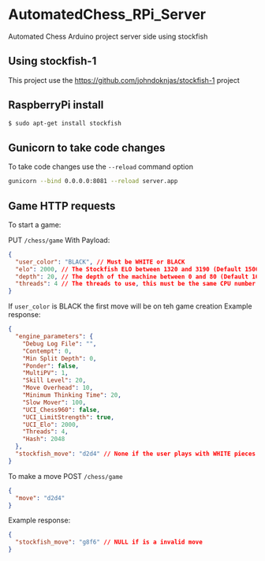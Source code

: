 # AutomatedChess_RPi_Server
Automated Chess Arduino project server side using stockfish

## Using stockfish-1
This project use the https://github.com/johndoknjas/stockfish-1 project

## RaspberryPi install
```bash
$ sudo apt-get install stockfish
```

## Gunicorn to take code changes
To take code changes use the `--reload` command option

```bash
gunicorn --bind 0.0.0.0:8081 --reload server.app
```

## Game HTTP requests
To start a game:

PUT `/chess/game`
With Payload:
```JSON
{
  "user_color": "BLACK", // Must be WHITE or BLACK
  "elo": 2000, // The Stockfish ELO between 1320 and 3190 (Default 1500)
  "depth": 20, // The depth of the machine between 0 and 80 (Default 10)
  "threads": 4 // The threads to use, this must be the same CPU number (Default 2)
}
```
If `user_color` is BLACK the first move will be on teh game creation
Example response:
```jSON
{
  "engine_parameters": {
    "Debug Log File": "",
    "Contempt": 0,
    "Min Split Depth": 0,
    "Ponder": false,
    "MultiPV": 1,
    "Skill Level": 20,
    "Move Overhead": 10,
    "Minimum Thinking Time": 20,
    "Slow Mover": 100,
    "UCI_Chess960": false,
    "UCI_LimitStrength": true,
    "UCI_Elo": 2000,
    "Threads": 4,
    "Hash": 2048
  },
  "stockfish_move": "d2d4" // None if the user plays with WHITE pieces
}
```

To make a move
POST `/chess/game`
```JSON
{
  "move": "d2d4"
}
```
Example response:
```JSON
{
  "stockfish_move": "g8f6" // NULL if is a invalid move
}
```
